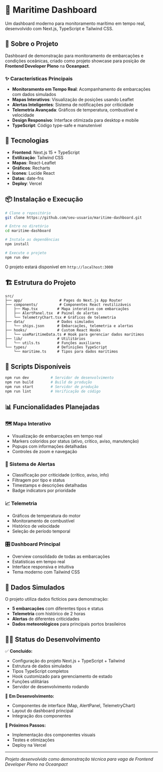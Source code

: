 # 🌊 Maritime Dashboard

Um dashboard moderno para monitoramento marítimo em tempo real, desenvolvido com Next.js, TypeScript e Tailwind CSS.

## 🎯 Sobre o Projeto

Dashboard de demonstração para monitoramento de embarcações e condições oceânicas, criado como projeto showcase para posição de **Frontend Developer Pleno** na **Oceanpact**.

### ✨ Características Principais

- **Monitoramento em Tempo Real**: Acompanhamento de embarcações com dados simulados
- **Mapas Interativos**: Visualização de posições usando Leaflet
- **Alertas Inteligentes**: Sistema de notificações por criticidade
- **Telemetria Avançada**: Gráficos de temperatura, combustível e velocidade
- **Design Responsivo**: Interface otimizada para desktop e mobile
- **TypeScript**: Código type-safe e manutenível

## 🚀 Tecnologias

- **Frontend**: Next.js 15 + TypeScript
- **Estilização**: Tailwind CSS
- **Mapas**: React-Leaflet
- **Gráficos**: Recharts
- **Ícones**: Lucide React
- **Datas**: date-fns
- **Deploy**: Vercel

## 📦 Instalação e Execução

```bash
# Clone o repositório
git clone https://github.com/seu-usuario/maritime-dashboard.git

# Entre no diretório
cd maritime-dashboard

# Instale as dependências
npm install

# Execute o projeto
npm run dev
```

O projeto estará disponível em `http://localhost:3000`

## 🏗️ Estrutura do Projeto

```
src/
├── app/                 # Pages do Next.js App Router
├── components/          # Componentes React reutilizáveis
│   ├── Map.tsx         # Mapa interativo com embarcações
│   ├── AlertPanel.tsx  # Painel de alertas
│   └── TelemetryChart.tsx # Gráficos de telemetria
├── data/               # Dados simulados
│   └── ships.json      # Embarcações, telemetria e alertas
├── hooks/              # Custom React Hooks
│   └── useMaritimeData.ts # Hook para gerenciar dados marítimos
├── lib/                # Utilitários
│   └── utils.ts        # Funções auxiliares
└── types/              # Definições TypeScript
    └── maritime.ts     # Tipos para dados marítimos
```

## 🔧 Scripts Disponíveis

```bash
npm run dev          # Servidor de desenvolvimento
npm run build        # Build de produção
npm run start        # Servidor de produção
npm run lint         # Verificação de código
```

## 📊 Funcionalidades Planejadas

### 🗺️ Mapa Interativo

- Visualização de embarcações em tempo real
- Markers coloridos por status (ativo, crítico, aviso, manutenção)
- Popups com informações detalhadas
- Controles de zoom e navegação

### 🚨 Sistema de Alertas

- Classificação por criticidade (crítico, aviso, info)
- Filtragem por tipo e status
- Timestamps e descrições detalhadas
- Badge indicators por prioridade

### 📈 Telemetria

- Gráficos de temperatura do motor
- Monitoramento de combustível
- Histórico de velocidade
- Seleção de período temporal

### 🎛️ Dashboard Principal

- Overview consolidado de todas as embarcações
- Estatísticas em tempo real
- Interface responsiva e intuitiva
- Tema moderno com Tailwind CSS

## 🔄 Dados Simulados

O projeto utiliza dados fictícios para demonstração:

- **5 embarcações** com diferentes tipos e status
- **Telemetria** com histórico de 2 horas
- **Alertas** de diferentes criticidades
- **Dados meteorológicos** para principais portos brasileiros

## 👨‍💻 Status do Desenvolvimento

✅ **Concluído:**

- Configuração do projeto Next.js + TypeScript + Tailwind
- Estrutura de dados simulados
- Tipos TypeScript completos
- Hook customizado para gerenciamento de estado
- Funções utilitárias
- Servidor de desenvolvimento rodando

🔄 **Em Desenvolvimento:**

- Componentes de interface (Map, AlertPanel, TelemetryChart)
- Layout do dashboard principal
- Integração dos componentes

📅 **Próximos Passos:**

- Implementação dos componentes visuais
- Testes e otimizações
- Deploy na Vercel

---

_Projeto desenvolvido como demonstração técnica para vaga de Frontend Developer Pleno na Oceanpact_
